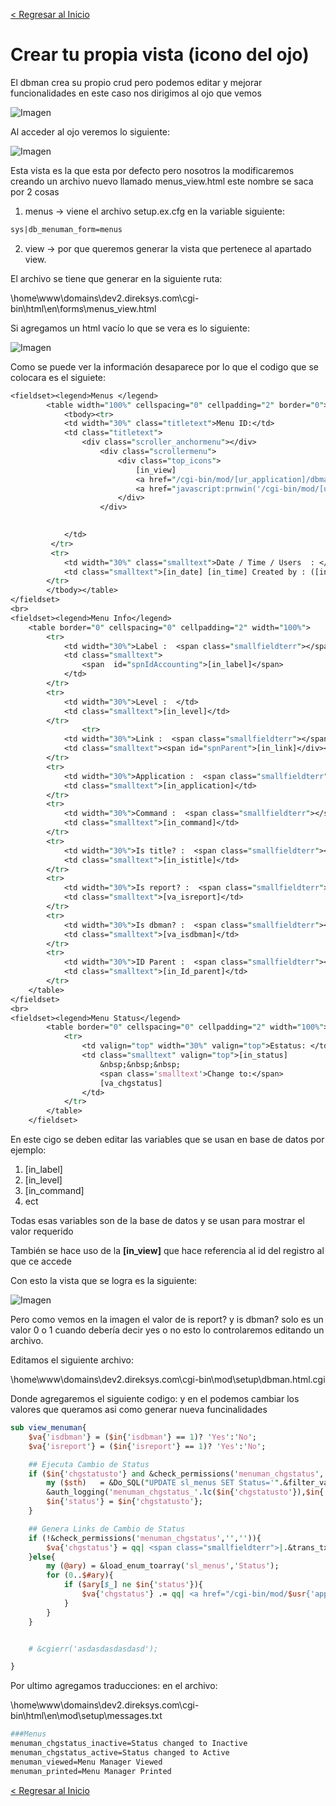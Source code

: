 [< Regresar al Inicio](./index.md)

# Crear tu propia vista (icono del ojo)

El dbman crea su propio crud pero podemos editar y mejorar funcionalidades en este caso nos dirigimos al ojo que vemos

![Imagen](./images/dbman_vista/1.png)

Al acceder al ojo veremos lo siguiente:

![Imagen](./images/dbman_vista/2.png)

Esta vista es la que esta por defecto pero nosotros la modificaremos creando un archivo nuevo llamado menus_view.html este nombre se saca por 2 cosas

1. menus → viene el archivo setup.ex.cfg en la variable siguiente: 
```perl
sys|db_menuman_form=menus
```
2. view → por que queremos generar la vista que pertenece al apartado view.

El archivo se tiene que generar en la siguiente ruta: 

\home\www\domains\dev2.direksys.com\cgi-bin\html\en\forms\menus_view.html

Si agregamos un html vacío lo que se vera es lo siguiente:

![Imagen](./images/dbman_vista/3.png)

Como se puede ver la información desaparece por lo que el codigo que se colocara es el siguiete:


```perl
<fieldset><legend>Menus </legend>
		<table width="100%" cellspacing="0" cellpadding="2" border="0">
			<tbody><tr>
		  	<td width="30%" class="titletext">Menu ID:</td>
		    <td class="titletext">
				<div class="scroller_anchormenu"></div> 
					<div class="scrollermenu">
						<div class="top_icons">
							[in_view]
					    	<a href="/cgi-bin/mod/[ur_application]/dbman?cmd=[in_cmd]&amp;modify=[in_view]"><img border="0" alt="" title="Edit" src="/sitimages/default/b_edit.gif"></a> &nbsp;
							<a href="javascript:prnwin('/cgi-bin/mod/[ur_application]/dbman?cmd=[in_cmd]&amp;search=Print&amp;toprint=[in_view]')"><img border="0" alt="" title="Print" src="/sitimages//default/b_print.gif"></a> &nbsp;
						</div>
					</div>
				

			</td>
		 </tr>
		 <tr>
			<td width="30%" class="smalltext">Date / Time / Users  : </td>
			<td class="smalltext">[in_date] [in_time] Created by : ([in_id_admin_users]) [in_admin_users.firstname] [in_admin_users.lastname]</td>
		</tr>		
		</tbody></table>
</fieldset>
<br>
<fieldset><legend>Menu Info</legend>
	<table border="0" cellspacing="0" cellpadding="2" width="100%">
		<tr>
			<td width="30%">Label :  <span class="smallfieldterr"></span></td>
			<td class="smalltext">
				<span  id="spnIdAccounting">[in_label]</span>
			</td>
		</tr>
		<tr>
			<td width="30%">Level :  </td>
			<td class="smalltext">[in_level]</td>
		</tr>
				<tr>
			<td width="30%">Link :  <span class="smallfieldterr"></span></td>
			<td class="smalltext"><span id="spnParent">[in_link]</div></td>
		</tr>
		<tr>
			<td width="30%">Application :  <span class="smallfieldterr"></span></td>
			<td class="smalltext">[in_application]</td>
		</tr>
		<tr>
			<td width="30%">Command :  <span class="smallfieldterr"></span></td>
			<td class="smalltext">[in_command]</td>
		</tr>
		<tr>
			<td width="30%">Is title? :  <span class="smallfieldterr"></span></td>
			<td class="smalltext">[in_istitle]</td>	
		</tr>
		<tr>
			<td width="30%">Is report? :  <span class="smallfieldterr"></span></td>
			<td class="smalltext">[va_isreport]</td>	
		</tr>
		<tr>
			<td width="30%">Is dbman? :  <span class="smallfieldterr"></span></td>
			<td class="smalltext">[va_isdbman]</td>	
		</tr>
		<tr>
			<td width="30%">ID Parent :  <span class="smallfieldterr"></span></td>
			<td class="smalltext">[in_Id_parent]</td>
		</tr>
	</table>
</fieldset>
<br>
<fieldset><legend>Menu Status</legend>
		<table border="0" cellspacing="0" cellpadding="2" width="100%">
		 	<tr>
				<td valign="top" width="30%" valign="top">Estatus: </td> 
				<td class="smalltext" valign="top">[in_status]
					&nbsp;&nbsp;&nbsp; 
					<span class='smalltext'>Change to:</span>
					[va_chgstatus]
				</td>
			</tr>
  		</table>
	</fieldset>
```

En este cigo se deben editar las variables que se usan en base de datos por ejemplo:

1. [in_label]
2. [in_level]
3. [in_command]
4. ect

Todas esas variables son de la base de datos y se usan para mostrar el valor requerido

También se hace uso de la **[in_view]** que hace referencia al id del registro al que ce accede

Con esto la vista que se logra es la siguiente:

![Imagen](./images/dbman_vista/4.png)

Pero como vemos en la imagen el valor de is report? y is dbman? solo es un valor 0 o 1 cuando debería decir yes o no esto lo controlaremos editando un archivo.

Editamos el siguiente archivo: 

\home\www\domains\dev2.direksys.com\cgi-bin\mod\setup\dbman.html.cgi

Donde agregaremos el siguiente codigo:  y en el podemos cambiar los valores que queramos asi como generar nueva funcinalidades

```perl
sub view_menuman{
	$va{'isdbman'} = ($in{'isdbman'} == 1)? 'Yes':'No';
	$va{'isreport'} = ($in{'isreport'} == 1)? 'Yes':'No';

	## Ejecuta Cambio de Status
	if ($in{'chgstatusto'} and &check_permissions('menuman_chgstatus','','')){
		my ($sth)	= &Do_SQL("UPDATE sl_menus SET Status='".&filter_values($in{'chgstatusto'})."' WHERE ID_menus='$in{'id_menus'}' LIMIT 1;");
		&auth_logging('menuman_chgstatus_'.lc($in{'chgstatusto'}),$in{'id_menus'});
		$in{'status'} = $in{'chgstatusto'};
	}

	## Genera Links de Cambio de Status
	if (!&check_permissions('menuman_chgstatus','','')){
		$va{'chgstatus'} = qq| <span class="smallfieldterr">|.&trans_txt('unauth_action').qq|</span>|;
	}else{
		my (@ary) = &load_enum_toarray('sl_menus','Status');
		for (0..$#ary){
			if ($ary[$_] ne $in{'status'}){
				$va{'chgstatus'} .= qq| <a href="/cgi-bin/mod/$usr{'application'}/dbman?cmd=[in_cmd]&view=$in{'view'}&chgstatusto=$ary[$_]">$ary[$_]</a> &nbsp;&nbsp;&nbsp;|;
			}
		}
	}


	# &cgierr('asdasdasdasdasd');

}
```

Por ultimo agregamos traducciones: en el archivo:

\home\www\domains\dev2.direksys.com\cgi-bin\html\en\mod\setup\messages.txt

```perl
###Menus
menuman_chgstatus_inactive=Status changed to Inactive
menuman_chgstatus_active=Status changed to Active
menuman_viewed=Menu Manager Viewed
menuman_printed=Menu Manager Printed
```

[< Regresar al Inicio](./index.md)